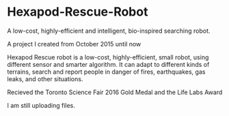 # Hexapod-Rescue-Robot
A low-cost, highly-efficient and intelligent, bio-inspired searching robot.

A project I created from October 2015 until now

Hexapod Rescue robot is a low-cost, highly-efficient, small robot, using different sensor and smarter algorithm. It can adapt
to different kinds of terrains, search and report people in danger of fires, earthquakes, gas leaks, and other situations.

Recieved the Toronto Science Fair 2016 Gold Medal and the Life Labs Award

I am still uploading files.
